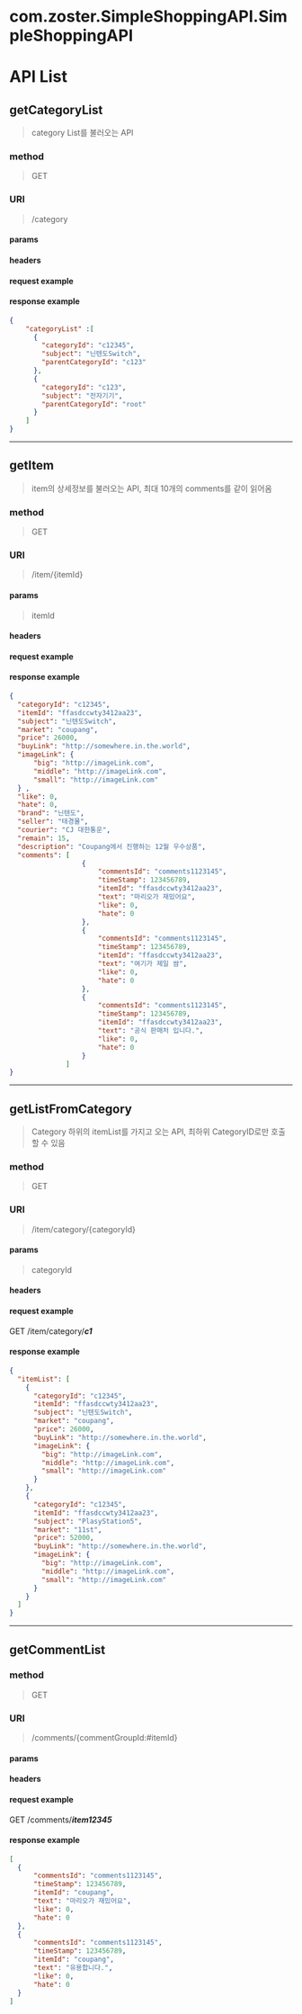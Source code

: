 # com.zoster.SimpleShoppingAPI.SimpleShoppingAPI

# API List
## getCategoryList
> category List를 불러오는 API
### method
> GET
### URI
> /category
#### params
#### headers
#### request example
#### response example
```json
{
    "categoryList" :[
      {
        "categoryId": "c12345",
        "subject": "닌텐도Switch",
        "parentCategoryId": "c123"
      },
      {
        "categoryId": "c123",
        "subject": "전자기기",
        "parentCategoryId": "root"
      }
    ]
}
```
---
## getItem
> item의 상세정보를 불러오는 API, 최대 10개의 comments를 같이 읽어옴
### method
> GET
### URI
> /item/{itemId}
#### params
> itemId
#### headers
#### request example
#### response example
```json
{
  "categoryId": "c12345",
  "itemId": "ffasdccwty3412aa23",
  "subject": "닌텐도Switch",
  "market": "coupang",
  "price": 26000,
  "buyLink": "http://somewhere.in.the.world",
  "imageLink": {
      "big": "http://imageLink.com",
      "middle": "http://imageLink.com",
      "small": "http://imageLink.com"
  } ,
  "like": 0,
  "hate": 0,
  "brand": "닌텐도",
  "seller": "태경몰",
  "courier": "CJ 대한통운",
  "remain": 15,
  "description": "Coupang에서 진행하는 12월 우수상품",
  "comments": [
                  {
                      "commentsId": "comments1123145",
                      "timeStamp": 123456789,
                      "itemId": "ffasdccwty3412aa23",
                      "text": "마리오가 재밌어요",
                      "like": 0,
                      "hate": 0
                  },
                  {
                      "commentsId": "comments1123145",
                      "timeStamp": 123456789,
                      "itemId": "ffasdccwty3412aa23",
                      "text": "여기가 제일 쌈",
                      "like": 0,
                      "hate": 0
                  },
                  {
                      "commentsId": "comments1123145",
                      "timeStamp": 123456789,
                      "itemId": "ffasdccwty3412aa23",
                      "text": "공식 판매처 입니다.",
                      "like": 0,
                      "hate": 0
                  }
              ]
}
```

---
## getListFromCategory
> Category 하위의 itemList를 가지고 오는 API, 최하위 CategoryID로만 호출 할 수 있음
### method
> GET
### URI
> /item/category/{categoryId}
#### params
> categoryId
#### headers
#### request example
GET /item/category/__*c1*__
#### response example
```json
{
  "itemList": [
    {
      "categoryId": "c12345",
      "itemId": "ffasdccwty3412aa23",
      "subject": "닌텐도Switch",
      "market": "coupang",
      "price": 26000,
      "buyLink": "http://somewhere.in.the.world",
      "imageLink": {
        "big": "http://imageLink.com",
        "middle": "http://imageLink.com",
        "small": "http://imageLink.com"
      }
    },
    {
      "categoryId": "c12345",
      "itemId": "ffasdccwty3412aa23",
      "subject": "PlasyStation5",
      "market": "11st",
      "price": 52000,
      "buyLink": "http://somewhere.in.the.world",
      "imageLink": {
        "big": "http://imageLink.com",
        "middle": "http://imageLink.com",
        "small": "http://imageLink.com"
      }
    }
  ]
}
```
---
## getCommentList
### method
> GET
### URI
> /comments/{commentGroupId:#itemId}
#### params
#### headers
#### request example
GET /comments/__*item12345*__
#### response example
```json
[
  {
      "commentsId": "comments1123145",
      "timeStamp": 123456789,
      "itemId": "coupang",
      "text": "마리오가 재밌어요",
      "like": 0,
      "hate": 0
  },
  {
      "commentsId": "comments1123145",
      "timeStamp": 123456789,
      "itemId": "coupang",
      "text": "유용합니다.",
      "like": 0,
      "hate": 0
  }
]
```